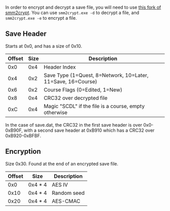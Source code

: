 In order to encrypt and decrypt a save file, you will need to use [this fork of smm2crypt](https://github.com/blawar/switch-save-work/tree/master/smm2crypt).
You can use ```smm2crypt.exe -d``` to decrypt a file, and ```smm2crypt.exe -e``` to encrypt a file.

## Save Header

Starts at 0x0, and has a size of 0x10.

| Offset | Size | Description |
|--------|------|-------------|
| 0x0    | 0x4  | Header Index |
| 0x4    | 0x2  | Save Type (1=Quest, 8=Network, 10=Later, 11=Save, 16=Course) |
| 0x6    | 0x2  | Course Flags (0=Edited, 1=New) |
| 0x8    | 0x4  | CRC32 over decrypted file |
| 0xC    | 0x4  | Magic "SCDL" if the file is a course, empty otherwise |

In the case of save.dat, the CRC32 in the first save header is over 0x0-0xB90F, with a second save header at 0xB910 which has a CRC32 over 0xB920-0xBFBF.

## Encryption

Size 0x30. Found at the end of an encrypted save file.

| Offset | Size | Description |
|--------|------|-------------|
| 0x0    | 0x4 * 4 | AES IV |
| 0x10   | 0x4 * 4 | Random seed |
| 0x20   | 0x4 * 4 | AES-CMAC |
